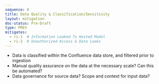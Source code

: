 ```yaml
---
sequence: 6
title: Data Quality & Classification/Sensitivity
layout: mitigation
doc-status: Pre-Draft
type: PREV
mitigates:
  - ri-1  # Information Leaked To Hosted Model
  - ri-2  # Unauthorized Access & Data Leaks
---
```


- Data is classified within the Confluence data store, and filtered prior to ingestion
- Manual quality assurance on the data at the necessary scale? Can this be automated?
- Data governance for source data? Scope and context for input data?



